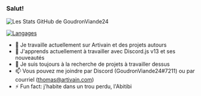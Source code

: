 ### Salut!

![Les Stats GitHub de GoudronViande24](https://github-readme-stats.vercel.app/api?username=GoudronViande24&theme=dark&custom_title=Stats&show_icons=true&count_private=true)

[![Langages](https://github-readme-stats.vercel.app/api/top-langs/?username=GoudronViande24&theme=dark&custom_title=Langages&show_icons=true)](https://github.com/anuraghazra/github-readme-stats)

- 🔭 Je travaille actuellement sur Artivain et des projets autours
- 🌱 J'apprends actuellement à travailler avec Discord.js v13 et ses nouveautés
- 👯 Je suis toujours à la recherche de projets à travailler dessus
- 📫 Vous pouvez me joindre par Discord (GoudronViande24#7211) ou par courriel (thomas@artivain.com)
- ⚡ Fun fact: j'habite dans un trou perdu, l'Abitibi
